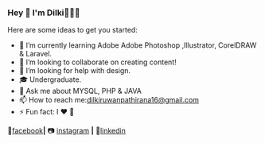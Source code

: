 ### Hey 👋 I'm Dilki👩🏻‍💻



Here are some ideas to get you started:


- 🌱 I’m currently learning Adobe Adobe Photoshop ,Illustrator, CorelDRAW & Laravel.
- 👯 I’m looking to collaborate on creating content!
- 🤔 I’m looking for help with design.
- 🎓 Undergraduate.
- 💬 Ask me about MYSQL, PHP & JAVA
- 📫 How to reach me:dilkiruwanpathirana16@gmail.com
- ⚡ Fun fact: I ❤️ 🐶

👤[facebook]**|**
📷 [instagram] **|** 
👔[linkedin] 

[facebook]: https://www.facebook.com/dilki.ruwanpathirana.1/
[instagram]:https://www.instagram.com/dilki__r/
[linkedin]:https://www.linkedin.com/in/dilki-ruwanpathirana-0222b3189/



